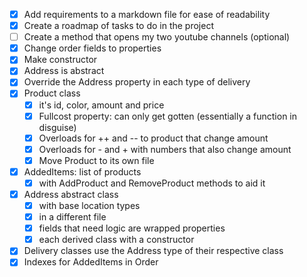 - [x] Add requirements to a markdown file for ease of readability
- [x] Create a roadmap of tasks to do in the project
- [ ] Create a method that opens my two youtube channels (optional)
- [x] Change order fields to properties
- [x] Make constructor
- [x] Address is abstract
- [x] Override the Address property in each type of delivery
- [x] Product class
   - [x] it's id, color, amount and price
   - [x] Fullcost property: can only get gotten (essentially a function in disguise)
   - [x] Overloads for ++ and -- to product that change amount
   - [x] Overloads for - and + with numbers that also change amount
   - [x] Move Product to its own file
- [x] AddedItems: list of products
   - [x] with AddProduct and RemoveProduct methods to aid it
- [x] Address abstract class 
   - [x] with base location types
   - [x] in a different file
   - [x] fields that need logic are wrapped properties
   - [x] each derived class with a constructor
- [x] Delivery classes use the Address type of their respective class
- [x] Indexes for AddedItems in Order